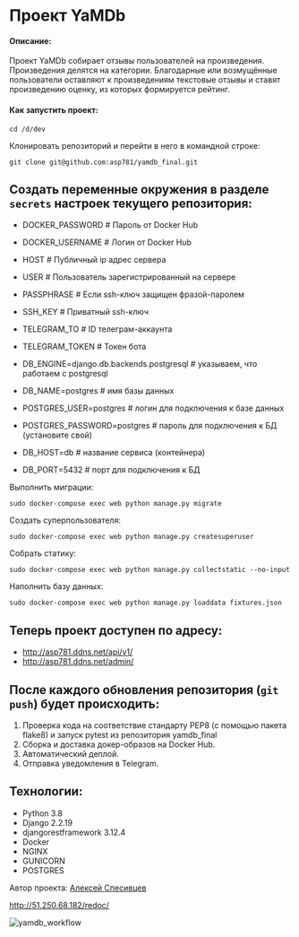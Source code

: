 # Проект YaMDb
#### Описание:
Проект YaMDb собирает отзывы пользователей на произведения. Произведения делятся на категории.
Благодарные или возмущённые пользователи оставляют к произведениям текстовые отзывы и ставят произведению оценку, из которых формируется рейтинг.


####  Как запустить проект:
```
cd /d/dev
```

Клонировать репозиторий и перейти в него в командной строке:

```
git clone git@github.com:asp781/yamdb_final.git

```
## Создать переменные окружения в разделе `secrets` настроек текущего репозитория:

- DOCKER_PASSWORD # Пароль от Docker Hub
- DOCKER_USERNAME # Логин от Docker Hub
- HOST # Публичный ip адрес сервера
- USER # Пользователь зарегистрированный на сервере
- PASSPHRASE # Если ssh-ключ защищен фразой-паролем
- SSH_KEY # Приватный ssh-ключ
- TELEGRAM_TO # ID телеграм-аккаунта
- TELEGRAM_TOKEN # Токен бота

- DB_ENGINE=django.db.backends.postgresql # указываем, что работаем с postgresql
- DB_NAME=postgres # имя базы данных
- POSTGRES_USER=postgres # логин для подключения к базе данных
- POSTGRES_PASSWORD=postgres # пароль для подключения к БД (установите свой)
- DB_HOST=db # название сервиса (контейнера)
- DB_PORT=5432 # порт для подключения к БД 

Выполнить миграции:

```
sudo docker-compose exec web python manage.py migrate
```

Создать суперпользователя:

```
sudo docker-compose exec web python manage.py createsuperuser
```

Собрать статику:

```
sudo docker-compose exec web python manage.py collectstatic --no-input
```
Наполнить базу данных:

```
sudo docker-compose exec web python manage.py loaddata fixtures.json
```
## Теперь проект доступен по адресу:
- http://asp781.ddns.net/api/v1/
- http://asp781.ddns.net/admin/

## После каждого обновления репозитория (`git push`) будет происходить:
1. Проверка кода на соответствие стандарту PEP8 (с помощью пакета flake8) и запуск pytest из репозитория yamdb_final
2. Сборка и доставка докер-образов на Docker Hub.
3. Автоматический деплой.
4. Отправка уведомления в Telegram.

## Технологии:
- Python 3.8
- Django 2.2.19
- djangorestframework 3.12.4
- Docker
- NGINX
- GUNICORN
- POSTGRES

Автор проекта: [Алексей Спесивцев](https://github.com/asp781/)

http://51.250.68.182/redoc/

![yamdb_workflow](https://github.com/asp781/yamdb_final/actions/workflows/yamdb_workflow.yml/badge.svg?event=push)